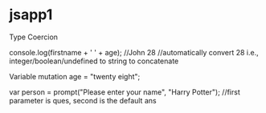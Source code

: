 # jsapp1

Type Coercion

console.log(firstname + ' ' + age); //John 28 //automatically convert 28 i.e., integer/boolean/undefined to string to concatenate

Variable mutation
age = "twenty eight";

 var person = prompt("Please enter your name", "Harry Potter"); //first parameter is ques, second is the default ans